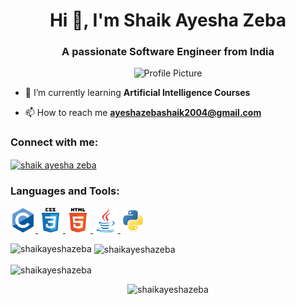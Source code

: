 <h1 align="center">Hi 👋, I'm Shaik Ayesha Zeba</h1>
<h3 align="center">A passionate Software Engineer from India</h3>
<p align="center">
  <img src="https://via.placeholder.com/150" alt="Profile Picture" />
</p>

- 🌱 I’m currently learning **Artificial Intelligence Courses**

- 📫 How to reach me **ayeshazebashaik2004@gmail.com**

<h3 align="left">Connect with me:</h3>
<p align="left">
  <a href="https://linkedin.com/in/shaik-ayesha-zeba" target="blank">
    <img align="center" src="https://raw.githubusercontent.com/rahuldkjain/github-profile-readme-generator/master/src/images/icons/Social/linked-in-alt.svg" alt="shaik ayesha zeba" height="30" width="40" />
  </a>
</p>

<h3 align="left">Languages and Tools:</h3>
<p align="left">
  <a href="https://www.cprogramming.com/" target="_blank" rel="noreferrer">
    <img src="https://raw.githubusercontent.com/devicons/devicon/master/icons/c/c-original.svg" alt="c" width="40" height="40"/>
  </a>
  <a href="https://www.w3schools.com/css/" target="_blank" rel="noreferrer">
    <img src="https://raw.githubusercontent.com/devicons/devicon/master/icons/css3/css3-original-wordmark.svg" alt="css3" width="40" height="40"/>
  </a>
  <a href="https://www.w3.org/html/" target="_blank" rel="noreferrer">
    <img src="https://raw.githubusercontent.com/devicons/devicon/master/icons/html5/html5-original-wordmark.svg" alt="html5" width="40" height="40"/>
  </a>
  <a href="https://www.java.com" target="_blank" rel="noreferrer">
    <img src="https://raw.githubusercontent.com/devicons/devicon/master/icons/java/java-original.svg" alt="java" width="40" height="40"/>
  </a>
  <a href="https://www.python.org" target="_blank" rel="noreferrer">
    <img src="https://raw.githubusercontent.com/devicons/devicon/master/icons/python/python-original.svg" alt="python" width="40" height="40"/>
  </a>
</p>

<p><img align="left" src="https://github-readme-stats.vercel.app/api/top-langs?username=shaikayeshazeba&show_icons=true&locale=en&layout=compact" alt="shaikayeshazeba" /></p>

<p>&nbsp;<img align="center" src="https://github-readme-stats.vercel.app/api?username=shaikayeshazeba&show_icons=true&locale=en" alt="shaikayeshazeba" /></p>

<p><img align="center" src="https://github-readme-streak-stats.herokuapp.com/?user=shaikayeshazeba&" alt="shaikayeshazeba" /></p>
<p align="center">
  <img src="https://komarev.com/ghpvc/?username=shaikayeshazeba&label=Profile%20views&color=0e75b6&style=flat" alt="shaikayeshazeba" />
</p>
